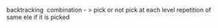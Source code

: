 backtracking
​
combination - > pick or not pick at each level
repetition of same ele if it is picked